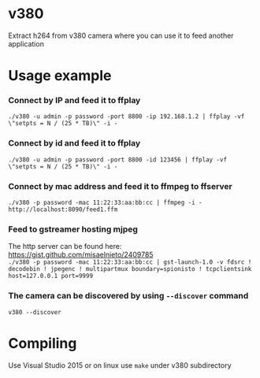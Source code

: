 # v380
Extract h264 from v380 camera where you can use it to feed another application

# Usage example
### Connect by IP and feed it to ffplay
`./v380 -u admin -p password -port 8800 -ip 192.168.1.2 | ffplay -vf \"setpts = N / (25 * TB)\" -i -`
### Connect by id and feed it to ffplay
`./v380 -u admin -p password -port 8800 -id 123456 | ffplay -vf \"setpts = N / (25 * TB)\" -i -`
### Connect by mac address and feed it to ffmpeg to ffserver
`./v380 -p password -mac 11:22:33:aa:bb:cc | ffmpeg -i - http://localhost:8090/feed1.ffm`
### Feed to gstreamer hosting mjpeg
The http server can be found here: https://gist.github.com/misaelnieto/2409785  
`./v380 -p password -mac 11:22:33:aa:bb:cc | gst-launch-1.0 -v fdsrc ! decodebin ! jpegenc ! multipartmux boundary=spionisto ! tcpclientsink host=127.0.0.1 port=9999
`

### The camera can be discovered by using `--discover` command
`v380 --discover`

# Compiling
Use Visual Studio 2015 or on linux use `make` under v380 subdirectory
